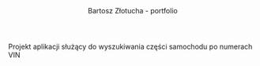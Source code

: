 <header>Bartosz Złotucha - portfolio</header>
<p>Projekt aplikacji służący do wyszukiwania części samochodu
po numerach VIN</p>